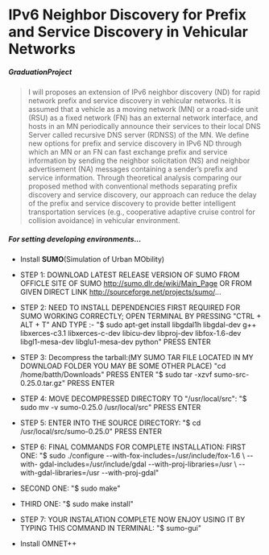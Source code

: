 # IPv6 Neighbor Discovery for Prefix and Service Discovery in Vehicular Networks
##### GraduationProject

>I will proposes an extension of IPv6 neighbor discovery (ND) for rapid network prefix and service discovery in
vehicular networks. It is assumed that a vehicle as a moving network (MN) or a road-side unit (RSU) as a fixed network (FN) has
an external network interface, and hosts in an MN periodically announce their services to their local DNS Server called recursive
DNS server (RDNSS) of the MN. We define new options for prefix and service discovery in IPv6 ND through which an MN or an
FN can fast exchange prefix and service information by sending the neighbor solicitation (NS) and neighbor advertisement (NA)
messages containing a sender’s prefix and service information. 
Through theoretical analysis comparing our proposed method with conventional methods separating prefix discovery and service
discovery, our approach can reduce the delay of the prefix and service discovery to provide better intelligent transportation
services (e.g., cooperative adaptive cruise control for collision avoidance) in vehicular environment.

##### For setting developing environments...
* Install **SUMO**(Simulation of Urban MObility)
 * STEP 1: DOWNLOAD LATEST RELEASE VERSION OF SUMO FROM OFFICLE SITE OF SUMO http://sumo.dlr.de/wiki/Main_Page OR FROM GIVEN DIRECT LINK  http://sourceforge.net/projects/sumo/...

 * STEP 2: NEED TO INSTALL DEPENDENCIES FIRST REQUIRED FOR SUMO WORKING CORRECTLY; OPEN TERMINAL BY PRESSING "CTRL + ALT + T" AND TYPE :-   "$ sudo apt-get install libgdal1h libgdal-dev g++ libxerces-c3.1 libxerces-c-dev libicu-dev libproj-dev libfox-1.6-dev libgl1-mesa-dev   libglu1-mesa-dev python" PRESS ENTER

 * STEP 3: Decompress the tarball:(MY SUMO TAR FILE LOCATED IN MY DOWNLOAD FOLDER YOU MAY BE SOME OTHER PLACE) "cd /home/batth/Downloads"   PRESS ENTER "$ sudo tar -xzvf sumo-src-0.25.0.tar.gz" PRESS ENTER

 * STEP 4: MOVE DECOMPRESSED DIRECTORY TO "/usr/local/src": "$ sudo mv -v sumo-0.25.0 /usr/local/src" PRESS ENTER

 * STEP 5: ENTER INTO THE SOURCE DIRECTORY: "$ cd /usr/local/src/sumo-0.25.0" PRESS ENTER

 * STEP 6: FINAL COMMANDS FOR COMPLETE INSTALLATION: FIRST ONE: "$ sudo ./configure --with-fox-includes=/usr/include/fox-1.6 \ --with-   gdal-includes=/usr/include/gdal --with-proj-libraries=/usr \ --with-gdal-libraries=/usr --with-proj-gdal"

 * SECOND ONE: "$ sudo make"

 * THIRD ONE: "$ sudo make install"

 * STEP 7: YOUR INSTALATION COMPLETE NOW ENJOY USING IT BY TYPING THIS COMMAND IN TERMINAL: "$ sumo-gui"

* Install OMNET++
